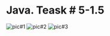 # Java. Teask # 5-1.5
![pic#1](https://github.com/SemNik88/java-5-1.5/assets/142649558/ab8ee1a2-f776-40d4-a192-3f74398eeb48)
![pic#2](https://github.com/SemNik88/java-5-1.5/assets/142649558/1f947e39-b434-478f-aa7b-d1a21a0c180d)
![pic#3](https://github.com/SemNik88/java-5-1.5/assets/142649558/48227170-037a-48a1-8377-4150e0ed8b7e)
